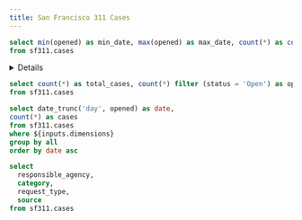 ```yaml
---
title: San Francisco 311 Cases
---
```


<!-- SECTION 1: BUILD A BASIC SUMMARY PAGE -->

<!-- 1. Add your first query
    - Name it 'description'
    - Calculate min_date, max_date, and case count from the sf311.cases table
-->

```sql description
select min(opened) as min_date, max(opened) as max_date, count(*) as count
from sf311.cases
```

<!-- 2. Add a Details component to explain the dataset
    - Use the Value component to display the min date, max date, and record count in the Details componet
    - Add a nested Details component inside to display this explanation of 311 cases:
          311 is the city's request service for non-emergencies. Citizens can report local issues to 311 and monitor the status of the request. Each case represents something that was reported through this service.
--> 

<Details title='About this data'>
  This dataset includes <Value data={description} column=count fmt=num0k/> 311 cases in San Francisco from <Value data={description} column=min_date fmt=shortdate/> to <Value data={description} column=max_date fmt=shortdate/>.

  <Details title='What are 311 Cases?'>
    311 is the city's request service for non-emergencies. Citizens can report local issues to 311 and monitor the status of the request. Each case represents something that was reported through this service.
  </Details>

</Details>

<!-- 3. Add summary BigValues
    - Add a query called 'summary' to get total_cases and open_cases (where status='Open')
    - Add a BigValue for each of those metrics
-->

```sql summary
select count(*) as total_cases, count(*) filter (status = 'Open') as open_cases
from sf311.cases
```

<BigValue
  data={summary}
  value=total_cases
  fmt=num0k
/>

<BigValue
  data={summary}
  value=open_cases
  fmt=num0k
/>

<!-- 4. Add a trend line chart
    - Add a query called 'trend' which includes date and case count
    - Use the opened column for the date. Since this is a timestamp you will need to use date_trunc()
-->

```sql trend
select date_trunc('day', opened) as date,
count(*) as cases
from sf311.cases
where ${inputs.dimensions}
group by all
order by date asc
```

<LineChart
  title="Case Trend"
  data={trend}
  x=date
  y=cases
  yAxisTitle=cases
/>

<!-- 5. Add a DimensionGrid 
  - Create a query called 'cases' which pulls these columns:
      - responsible_agency
      - category
      - request_type
      - source
  - Add a DimensionGrid component which uses that data
-->

```sql cases
select 
  responsible_agency,
  category,
  request_type,
  source
from sf311.cases 
```

<DimensionGrid 
  data={cases}
  name=dimensions
/>

<!-- 7. Add a CalendarHeatmap which uses your 'trend' query -->

<CalendarHeatmap
  title="Daily 311 Cases"
  data={trend}
  date=date
  value=cases
/>

<!-- END OF SECTION 1 -->



<!-- SECTION 3: ADD INTERACTIVITY TO YOUR SUMMARY PAGE (INDEX.MD) -->

<!-- 1. Change your dimension grid to become an input by using the 'name' prop - call it 'dimensions' -->

<!-- 2. Then hook this up to the LineChart by adding a 'where' clause to your trend query. See docs here: https://docs.evidence.dev/components/dimension-grid/#as-an-input -->

<!-- END OF SECTION 3 -->



<!-- SECTION 5: CREATE NEIGHBORHOOD TEMPLATED PAGE -->

  <!-- 1. Create links Evidence will use to auto-generate your templated pages when deploying
      - In pages/neighborhoods/index.md, add a DataTable to the bottom of the page pulling from the 'neighborhoods' query
      - Use the 'link' prop in DataTable to set the link to the 'neighborhood' column
      - This will make each row in the table clickable and will tell Evidence to generate a page for that neighborhood when building your project for deployment
  -->

  <!-- 2. Create a new file called [neighborhood].md inside your neighborhoods folder -->

  <!-- 3. Copy and paste these directions onto that page -->

  <!-- 4. Add a title for the neighborhood using the "page param" (see here: https://docs.evidence.dev/core-concepts/templated-pages/) -->

  <!-- 5. Go back to your neighborhood explorer page and test by clicking a row in your DataTable you created in step 1. You should navigate to a neighborhood page and see the title you just added with the neighborhood name -->

  <!-- 6. Add a summary BigValue 
          - Add a query called summary which pulls the case count and close rate (cases where status=closed / total cases)
          - Add a BigValue component to display the count and close rate (use the comparison for the close rate - https://docs.evidence.dev/components/big-value/#comparisons)
  -->
  
  <!-- 7. Get the last 100 cases in that neighborhood
          - Call this query 'last_100'
          - Filter for the neighborhood using the page param in your query
  -->

  <!-- 8. Add a PointMap to display the last 100 cases using the latitude and longitude columns 
      - See if you can use the url column in the tooltip to create a link to the SF city site
      - Docs: https://docs.evidence.dev/components/point-map/#with-clickable-link-and-tooltiptypeclick
  -->

  <!-- 9. Pull the top 10 categories for the neighborhood 
          - Create a query called top_categories
          - Display the results in a horizontal BarChart (use swapXY=true)
  -->

  <!-- 10. Create a 2-column Grid and put your PointMap and BarChart inside it
          - Adjust the BarChart height using chartAreaHeight to get it to line up well with the PointMap
  -->

  <!-- 11. Create a dynamic link in your neighborhood explorer by adding this to the bottom of your page title:
      -  [See neighborhood deep dive &rarr;](./{inputs.map_input.neighborhood})
      - You should now see a deep dive link appear when you click on a neighborhood on the map
  -->

<!-- END OF SECTION 5 -->



<!-- SECTION 6: DYNAMIC CONTENT GENERATION - VOLUME SPIKES -->

  <!-- 1. Copy and paste these directions into your [neighborhood].md file -->


  <!-- 2. Add a query to detect volume spikes in cases over time
      - Call the query 'spike_detection'
      - Use this SQL:
  
  WITH case_counts as (
      select 
          category,
          date_trunc('week', opened) as date,
          count(1) as cases
      from sf311.cases
      where neighborhood = '${params.neighborhood}'
      group by all
  ),

  category_stats AS (
      SELECT 
          category,
          date,
          cases,
          AVG(cases) OVER (PARTITION BY category ORDER BY date ROWS BETWEEN 30 PRECEDING AND CURRENT ROW) AS rolling_avg,
          STDDEV(cases) OVER (PARTITION BY category ORDER BY date ROWS BETWEEN 30 PRECEDING AND CURRENT ROW) AS rolling_stddev
      FROM 
          case_counts
  )

  SELECT 
      category,
      date,
      cases,
      rolling_avg,
      rolling_stddev,
      (cases - rolling_avg) / rolling_stddev as stddev,
      CASE 
          WHEN cases > (rolling_avg + 2 * rolling_stddev) THEN 'Spike'
          ELSE 'Normal'
      END AS status
  FROM 
      category_stats

  -->

  <!-- 3. Add another query called all_spikes to filter for spikes using the status column (status = 'Spike') -->

  <!-- 4. Add a section with a title for Volume Spikes in this neighborhood
          - Include a Details component with this definition:
              A volume spike is defined as a weekly case count exceeding 2x the standard deviation of the previous 30 weeks
  -->

  <!-- 5. Pull the distinct list of categories with spikes in a query called 'categories_with_spikes'
          - Do this by summing the cases from the all_spikes query
          - Use query chaining to accomplish this (https://docs.evidence.dev/core-concepts/queries/#query-chaining)
  -->


  <!-- 6. Add an if block to display different content depending on whether spikes are present
          - You can use categories_with_spikes.length in the if block to determine if it has any results
          - For now, just put a simple text message to confirm that there are or aren't any spikes. In the next step we will add the real content
          - For the case where there are no spikes, you can include text like "There are no spikes above 2 standard deviations from the 30 week rolling average"
  -->

  <!-- 7. Include a loop of line charts to display spikes
          - In the part of the if block where spikes are present, add a Grid with 3 columns
          - Inside the Grid, add a loop using an #each block (https://docs.evidence.dev/core-concepts/loops/)
          - The each block should use the categories_with_spikes query
          - Add a LineChart inside the loop - use the below for your data prop:
                  data={spike_detection.where(`category = '${row.category}'`)}
          - Test your page - you should see multiple charts appearing for neighborhoods that have spikes
  -->

  <!-- 8. Add annotations to show spikes on the line charts
          - Inside the LineChart in your loop, add a ReferencePoint component (https://docs.evidence.dev/components/annotations/#reference-point)
          - Use this code for the ReferencePoint:
                      <ReferencePoint
                          data={all_spikes.where(`category = '${row.category}'`)}
                          x=date
                          y=cases
                          label=status
                          color=red
                          symbolSize=16
                          symbolBorderWidth=1
                          symbolBorderColor=red
                          symbolOpacity=0.25
                      />
          - Check out your page again to see the spikes circled in red
  -->

  <!-- 9. That's it! You now have a fully interactive data app running locally. Nice work! -->

<!-- END OF SECTION 6 -->

